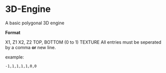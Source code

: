 3D-Engine
=========

A basic polygonal 3D engine

**Format**

X1,  Z1
X2,  Z2
TOP, BOTTOM (0 to 1)
TEXTURE
All entries must be seperated by a comma **or** new line.

example: 
```
-1,1,1,1,1,0,0
```
